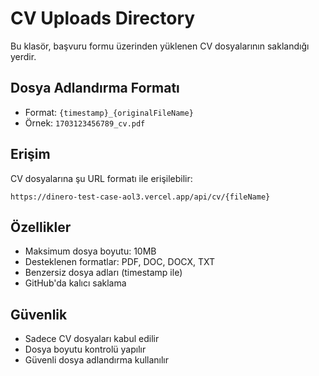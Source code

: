 # CV Uploads Directory

Bu klasör, başvuru formu üzerinden yüklenen CV dosyalarının saklandığı yerdir.

## Dosya Adlandırma Formatı
- Format: `{timestamp}_{originalFileName}`
- Örnek: `1703123456789_cv.pdf`

## Erişim
CV dosyalarına şu URL formatı ile erişilebilir:
```
https://dinero-test-case-aol3.vercel.app/api/cv/{fileName}
```

## Özellikler
- Maksimum dosya boyutu: 10MB
- Desteklenen formatlar: PDF, DOC, DOCX, TXT
- Benzersiz dosya adları (timestamp ile)
- GitHub'da kalıcı saklama

## Güvenlik
- Sadece CV dosyaları kabul edilir
- Dosya boyutu kontrolü yapılır
- Güvenli dosya adlandırma kullanılır 